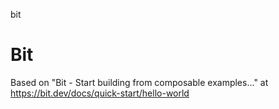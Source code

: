 bit
# Bit

Based on "Bit - Start building from composable examples..." at https://bit.dev/docs/quick-start/hello-world
